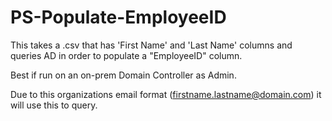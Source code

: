 # PS-Populate-EmployeeID

This takes a .csv that has 'First Name' and 'Last Name' columns and queries AD in order to populate a "EmployeeID" column. 

Best if run on an on-prem Domain Controller as Admin. 

Due to this organizations email format (firstname.lastname@domain.com) it will use this to query.